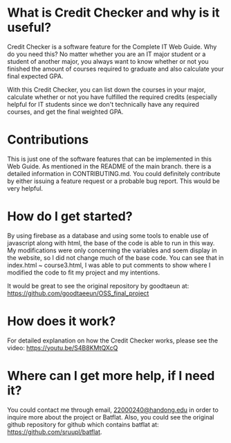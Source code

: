 # What is Credit Checker and why is it useful?
Credit Checker is a software feature for the Complete IT Web Guide. Why do you need this? No matter whether you are an IT major student or a student of another major, you always want to know whether or not you finished the amount of courses required to graduate and also calculate your final expected GPA.

With this Credit Checker, you can list down the courses in your major, calculate whether or not you have fulfilled the required credits (especially helpful for IT students since we don't technically have any required courses, and get the final weighted GPA.

# Contributions
This is just one of the software features that can be implemented in this Web Guide. As mentioned in the README of the main branch. there is a detailed information in CONTRIBUTING.md. You could definitely contribute by either issuing a feature request or a probable bug report. This would be very helpful.

# How do I get started?
By using firebase as a database and using some tools to enable use of javascript along with html, the base of the code is able to run in this way. My modifications were only concerning the variables and soem display in the website, so I did not change much of the base code. You can see that in index.html ~ course3.html, I was able to put comments to show where I modified the code to fit my project and my intentions.

It would be great to see the original repository by goodtaeun at: https://github.com/goodtaeeun/OSS_final_project

# How does it work?
For detailed explanation on how the Credit Checker works, please see the video: https://youtu.be/S4B8KMtQXcQ

# Where can I get more help, if I need it?
You could contact me through email, 22000240@handong.edu in order to inquire more about the project or Batflat. Also, you could see the original github repository for github which contains batflat at: https://github.com/sruupl/batflat.
